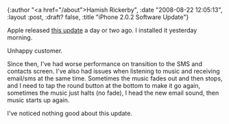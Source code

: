 {:author "<a href=\"/about\">Hamish Rickerby</a>", :date "2008-08-22 12:05:13", :layout :post, :draft? false, :title "iPhone 2.0.2 Software Update"}

Apple released <a href="http://www.apple.com/iphone/softwareupdate/" target="_blank">this update</a> a day or two ago.  I installed it yesterday morning.

Unhappy customer.

Since then, I've had worse performance on transition to the SMS and contacts screen.  I've also had issues when listening to music and receiving email/sms at the same time.  Sometimes the music fades out and then stops, and I need to tap the round button at the bottom to make it go again, sometimes the music just halts (no fade), I head the new email sound, then music starts up again.

I've noticed nothing good about this update.  

